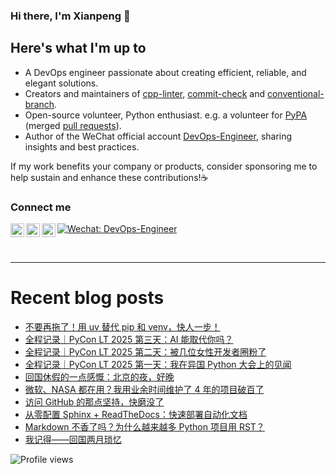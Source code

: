 ### Hi there, I'm Xianpeng 👋

<!-- ![GitHub stats](https://github-readme-stats.vercel.app/api?username=shenxianpeng&show_icons=true&&theme=default&count_private=true&&include_all_commits=true) -->

## Here's what I'm up to

* A DevOps engineer passionate about creating efficient, reliable, and elegant solutions.
* Creators and maintainers of [cpp-linter][cpp-linter], [commit-check][commit-check] and [conventional-branch][conventional-branch].
* Open-source volunteer, Python enthusiast. e.g. a volunteer for [PyPA][pypa] (merged [pull requests][pull-requests]).
* Author of the WeChat official account [DevOps-Engineer][wechat], sharing insights and best practices. 

If my work benefits your company or products, consider sponsoring me to help sustain and enhance these contributions!☕️
<!-- [<img width="110" src="https://storage.ko-fi.com/cdn/kofi2.png" />][ko-fi] -->

### Connect me

[<img align="left" alt="shenxianpeng | Gmail" width="22px" src="https://cdn.jsdelivr.net/npm/simple-icons@3.13.0/icons/gmail.svg" />][gmail]
[<img align="left" alt="shenxianpeng | Blogger" width="22px" src="https://cdn.jsdelivr.net/npm/simple-icons@3.13.0/icons/blogger.svg" />][blogger] 
[<img align="left" alt="shenxianpeng | ZhiHu" width="22px" src="https://cdn.jsdelivr.net/npm/simple-icons@3.13.0/icons/zhihu.svg" />][zhihu]
[![Wechat: DevOps-Engineer](https://img.shields.io/badge/WeChat-DevOps--Engineer-green?style=flat&logo=wechat&logoColor=green)][wechat]


<!-- [<img align="left" alt="shenxianpeng | LinkedIn" width="22px" src="https://cdn.jsdelivr.net/npm/simple-icons@3.13.0/icons/linkedin.svg" />][linkedin] 
 -->
<!-- [<img alt="shenxianpeng | PayPal" width="20px" src="https://www.svgrepo.com/show/354170/paypal.svg" />][paypal] -->
<!-- [<img align="left" alt="shenxianpeng | DEV" width="30px" src="https://cdn.jsdelivr.net/npm/simple-icons@3.13.0/icons/dev-dot-to.svg" />][dev.to] -->

<br />

---

# Recent blog posts

<!-- BLOG-POST-LIST:START -->
- [不要再拖了！用 uv 替代 pip 和 venv，快人一步！](https://shenxianpeng.github.io/2025/05/uv/)
- [全程记录｜PyCon LT 2025 第三天：AI 能取代你吗？](https://shenxianpeng.github.io/2025/04/pycon-lt-d3/)
- [全程记录｜PyCon LT 2025 第二天：被几位女性开发者圈粉了](https://shenxianpeng.github.io/2025/04/pycon-lt-d2/)
- [全程记录｜PyCon LT 2025 第一天：我在异国 Python 大会上的见闻](https://shenxianpeng.github.io/2025/04/pycon-lt-d1/)
- [回国休假的一点感慨：北京的夜，好晚](https://shenxianpeng.github.io/2025/04/one-night-in-beijing/)
- [微软、NASA 都在用？我用业余时间维护了 4 年的项目破百了](https://shenxianpeng.github.io/2025/04/cpp-linter-action-milestone/)
- [访问 GitHub 的那点坚持，快磨没了](https://shenxianpeng.github.io/2025/04/visit-github/)
- [从零配置 Sphinx + ReadTheDocs：快速部署自动化文档](https://shenxianpeng.github.io/2025/04/sphinx-readthedoc/)
- [Markdown 不香了吗？为什么越来越多 Python 项目用 RST？](https://shenxianpeng.github.io/2025/04/md-vs-rst/)
- [我记得——回国两月琐忆](https://shenxianpeng.github.io/2025/04/remember/)
<!-- BLOG-POST-LIST:END -->

[blogger]: https://shenxianpeng.github.io/
[zhihu]: https://www.zhihu.com/people/shenxianpeng
[wechat]: https://github.com/shenxianpeng/blog/blob/master/source/about/index/qrcode.jpg?raw=true
[linkedin]: https://www.linkedin.com/in/xianpeng-shen/
[gmail]: mailto:xianpeng.shen@gmail.com
[paypal]: https://www.paypal.me/shenxianpeng
[dev.to]: https://dev.to/shenxianpeng
[cpp-linter]: https://github.com/cpp-linter
[commit-check]: https://github.com/commit-check
[conventional-branch]: https://github.com/conventional-branch
[ko-fi]: https://ko-fi.com/H2H85WC9L
[pypa]: https://github.com/pypa
[pull-requests]: https://github.com/pulls?q=is%3Apr+author%3Ashenxianpeng+archived%3Afalse+is%3Amerged+user%3Apypa

 ![Profile views](https://komarev.com/ghpvc/?username=shenxianpeng)
 
